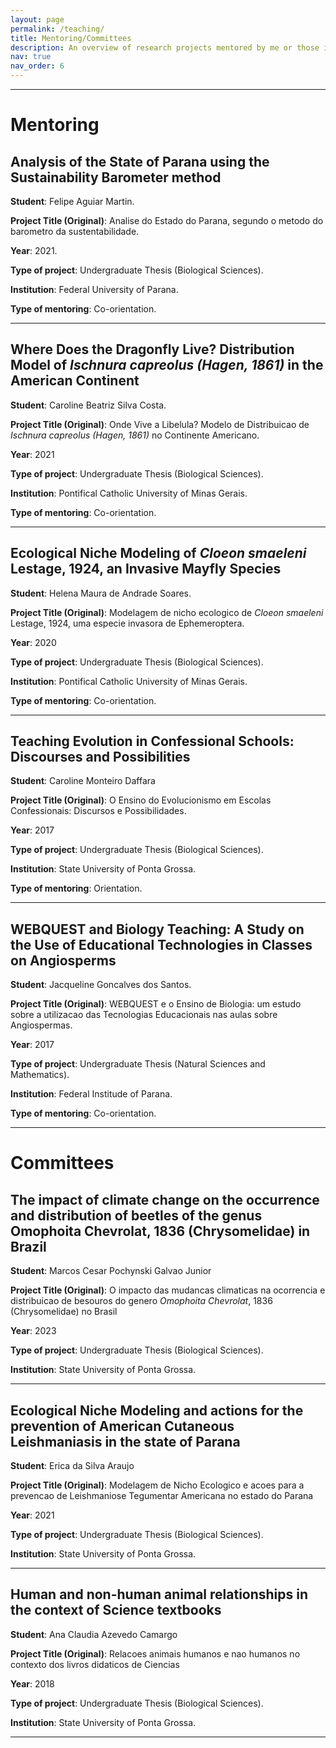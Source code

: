 ```yaml
---
layout: page
permalink: /teaching/
title: Mentoring/Committees
description: An overview of research projects mentored by me or those in which I contributed as a committee member.
nav: true
nav_order: 6
---
```


---

# Mentoring

## Analysis of the State of Parana using the Sustainability Barometer method

**Student**: Felipe Aguiar Martin.

**Project Title (Original)**: Analise do Estado do Parana, segundo o metodo do barometro da sustentabilidade.

**Year**: 2021.

**Type of project**: Undergraduate Thesis (Biological Sciences).

**Institution**: Federal University of Parana.

**Type of mentoring**: Co-orientation.

---

## Where Does the Dragonfly Live? Distribution Model of _Ischnura capreolus (Hagen, 1861)_ in the American Continent

**Student**: Caroline Beatriz Silva Costa.

**Project Title (Original)**: Onde Vive a Libelula? Modelo de Distribuicao de _Ischnura capreolus (Hagen, 1861)_ no Continente Americano.

**Year**: 2021

**Type of project**: Undergraduate Thesis (Biological Sciences).

**Institution**: Pontifical Catholic University of Minas Gerais.

**Type of mentoring**: Co-orientation.

---

## Ecological Niche Modeling of _Cloeon smaeleni_ Lestage, 1924, an Invasive Mayfly Species

**Student**: Helena Maura de Andrade Soares.

**Project Title (Original)**: Modelagem de nicho ecologico de _Cloeon smaeleni_ Lestage, 1924, uma especie invasora de Ephemeroptera.

**Year**: 2020

**Type of project**: Undergraduate Thesis (Biological Sciences).

**Institution**: Pontifical Catholic University of Minas Gerais.

**Type of mentoring**: Co-orientation.

---

## Teaching Evolution in Confessional Schools: Discourses and Possibilities

**Student**: Caroline Monteiro Daffara

**Project Title (Original)**: O Ensino do Evolucionismo em Escolas Confessionais: Discursos e Possibilidades.

**Year**: 2017

**Type of project**: Undergraduate Thesis (Biological Sciences).

**Institution**: State University of Ponta Grossa.

**Type of mentoring**: Orientation.

---

## WEBQUEST and Biology Teaching: A Study on the Use of Educational Technologies in Classes on Angiosperms

**Student**: Jacqueline Goncalves dos Santos.

**Project Title (Original)**: WEBQUEST e o Ensino de Biologia: um estudo sobre a utilizacao das Tecnologias Educacionais nas aulas sobre Angiospermas.

**Year**: 2017

**Type of project**: Undergraduate Thesis (Natural Sciences and Mathematics).

**Institution**: Federal Institude of Parana.

**Type of mentoring**: Co-orientation.

---

# Committees

## The impact of climate change on the occurrence and distribution of beetles of the genus Omophoita Chevrolat, 1836 (Chrysomelidae) in Brazil

**Student**: Marcos Cesar Pochynski Galvao Junior

**Project Title (Original)**: O impacto das mudancas climaticas na ocorrencia e distribuicao de besouros do genero _Omophoita Chevrolat_, 1836 (Chrysomelidae) no Brasil

**Year**: 2023

**Type of project**: Undergraduate Thesis (Biological Sciences).

**Institution**: State University of Ponta Grossa.

---

## Ecological Niche Modeling and actions for the prevention of American Cutaneous Leishmaniasis in the state of Parana

**Student**: Erica da Silva Araujo

**Project Title (Original)**: Modelagem de Nicho Ecologico e acoes para a prevencao de Leishmaniose Tegumentar Americana no estado do Parana

**Year**: 2021

**Type of project**: Undergraduate Thesis (Biological Sciences).

**Institution**: State University of Ponta Grossa.

---

## Human and non-human animal relationships in the context of Science textbooks

**Student**: Ana Claudia Azevedo Camargo

**Project Title (Original)**: Relacoes animais humanos e nao humanos no contexto dos livros didaticos de Ciencias

**Year**: 2018

**Type of project**: Undergraduate Thesis (Biological Sciences).

**Institution**: State University of Ponta Grossa.

---
